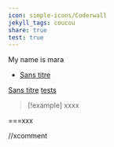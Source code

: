 ```yaml
---
icon: simple-icons/Coderwall
jekyll_tags: coucou
share: true
test: true
---
```

My name is mara

- [Sans titre](./Sans-titre.md)

[Sans titre](./Sans-titre.md) 
[tests](./tests.md)

> [!example] 
> xxxx

===xxx

//xcomment